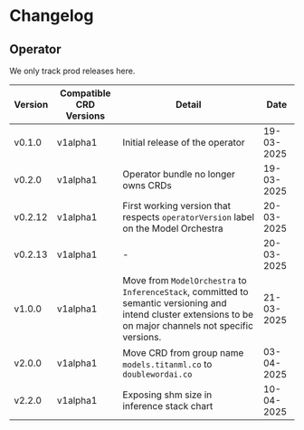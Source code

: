 # Changelog

## Operator

We only track prod releases here.

| Version | Compatible CRD Versions | Detail | Date |
| --- | --- | --- | --- |
| v0.1.0 | v1alpha1 | Initial release of the operator | 19-03-2025 |
| v0.2.0 | v1alpha1 | Operator bundle no longer owns CRDs | 19-03-2025 |
| v0.2.12 | v1alpha1 | First working version that respects `operatorVersion` label on the Model Orchestra | 20-03-2025 |
| v0.2.13 | v1alpha1 | - | 20-03-2025 |
| v1.0.0 | v1alpha1 | Move from `ModelOrchestra` to `InferenceStack`, committed to semantic versioning and intend cluster extensions to be on major channels not specific versions. | 21-03-2025 |
| v2.0.0 | v1alpha1 | Move CRD from group name `models.titanml.co` to `doublewordai.co` | 03-04-2025 |
| v2.2.0 | v1alpha1 | Exposing shm size in inference stack chart | 10-04-2025 |
